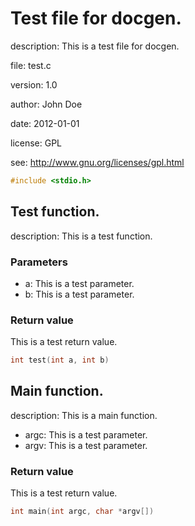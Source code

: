 # Test file for docgen.
description: This is a test file for docgen.

file: test.c

version: 1.0

author: John Doe

date: 2012-01-01

license: GPL

see: http://www.gnu.org/licenses/gpl.html

```c
#include <stdio.h>
```
## Test function.
description: This is a test function.

### Parameters
* a: This is a test parameter.
* b: This is a test parameter.
### Return value
This is a test return value.
```c
int test(int a, int b)
```
## Main function.
description: This is a main function.

* argc: This is a test parameter.
* argv: This is a test parameter.
### Return value
This is a test return value.
```c
int main(int argc, char *argv[])
```